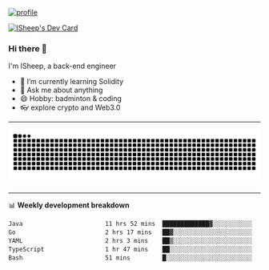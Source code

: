 [![profile](https://user-images.githubusercontent.com/54968314/208005045-e4b42f3b-833d-4242-bfcc-e764865553a2.svg)](https://www.calligrapher.ai/)

<a href="https://app.daily.dev/linziyang1106"><img src="https://api.daily.dev/devcards/v2/i4Spwx5Skx5FpTqWcwoit.png?r=kgx&type=wide" width="652" alt="ISheep's Dev Card"/></a>

### Hi there 🐏

I'm ISheep, a back-end engineer

- 🔭 I’m currently learning Solidity
- 💬 Ask me about anything
- 😄 Hobby: badminton & coding
- 👓 explore crypto and Web3.0

-------

![](https://raw.githubusercontent.com/ISheepp/ISheepp/output/github-contribution-grid-snake.svg)

-------

📊 **Weekly development breakdown**
<!--START_SECTION:waka-->

```txt
Java                       11 hrs 52 mins  █████████████▓░░░░░░░░░░░   54.08 %
Go                         2 hrs 17 mins   ██▓░░░░░░░░░░░░░░░░░░░░░░   10.41 %
YAML                       2 hrs 3 mins    ██▒░░░░░░░░░░░░░░░░░░░░░░   09.37 %
TypeScript                 1 hr 47 mins    ██░░░░░░░░░░░░░░░░░░░░░░░   08.15 %
Bash                       51 mins         █░░░░░░░░░░░░░░░░░░░░░░░░   03.94 %
```

<!--END_SECTION:waka-->

